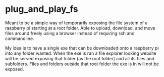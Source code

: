 # plug_and_play_fs

Meant to be a simple way of temporarily exposing the file system of a raspberry pi starting at a root folder. 
Able to upload, download, and move files around freely using a browser instead of requiring ssh and commandline.

My idea is to have a single exe that can be downloaded onto a raspberry pi into any folder wanted. 
When the exe is ran a file explorer looking website will be served exposing that folder (as the root folder) and all its files and subfolders.
Files and folders outside that root folder the exe is in will not be exposed.
